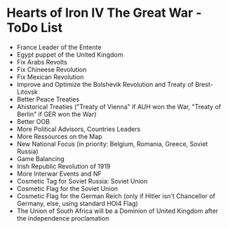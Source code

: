 # Hearts of Iron IV The Great War - ToDo List

- France Leader of the Entente
- Egypt puppet of the United Kingdom
- Fix Arabs Revolts
- Fix Chineese Revolution
- Fix Mexican Revolution
- Improve and Optimize the Bolshevik Revolution and Treaty of Brest-Litovsk
- Better Peace Treaties
- Ahistorical Treaties ("Treaty of Vienna" if AUH won the War, "Treaty of Berlin" if GER won the War)
- Better OOB
- More Political Advisors, Countries Leaders
- More Ressources on the Map
- New National Focus (in priority: Belgium, Romania, Greece, Soviet Russia)
- Game Balancing
- Irish Republic Revolution of 1919
- More Interwar Events and NF 
- Cosmetic Tag for Soviet Russia: Soviet Union
- Cosmetic Flag for the Soviet Union
- Cosmetic Flag for the German Reich (only if Hitler isn't Chancellor of Germany, else, using standard HOI4 Flag)
- The Union of South Africa will be a Dominion of United Kingdom after the independence proclamation
